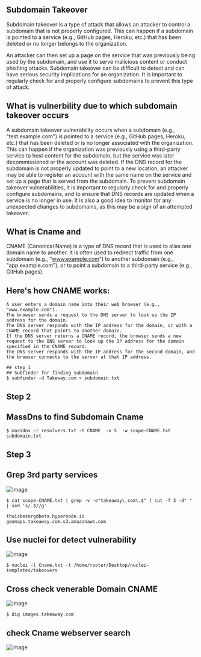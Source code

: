 ## Subdomain Takeover

Subdomain takeover is a type of attack that allows an attacker to control a subdomain that is not properly configured. This can happen if a subdomain is pointed to a service (e.g., GitHub pages, Heroku, etc.) that has been deleted or no longer belongs to the organization.

An attacker can then set up a page on the service that was previously being used by the subdomain, and use it to serve malicious content or conduct phishing attacks. Subdomain takeover can be difficult to detect and can have serious security implications for an organization. It is important to regularly check for and properly configure subdomains to prevent this type of attack.

## What is vulnerbility due to which subdomain takeover occurs

A subdomain takeover vulnerability occurs when a subdomain (e.g., "test.example.com") is pointed to a service (e.g., GitHub pages, Heroku, etc.) that has been deleted or is no longer associated with the organization. This can happen if the organization was previously using a third-party service to host content for the subdomain, but the service was later decommissioned or the account was deleted. If the DNS record for the subdomain is not properly updated to point to a new location, an attacker may be able to register an account with the same name on the service and set up a page that is served from the subdomain.
To prevent subdomain takeover vulnerabilities, it is important to regularly check for and properly configure subdomains, and to ensure that DNS records are updated when a service is no longer in use. It is also a good idea to monitor for any unexpected changes to subdomains, as this may be a sign of an attempted takeover.

## What is Cname and 

CNAME (Canonical Name) is a type of DNS record that is used to alias one domain name to another. It is often used to redirect traffic from one subdomain (e.g., "www.example.com") to another subdomain (e.g., "app.example.com"), or to point a subdomain to a third-party service (e.g., GitHub pages).

## Here's how CNAME works:

    A user enters a domain name into their web browser (e.g., "www.example.com").
    The browser sends a request to the DNS server to look up the IP address for the domain.
    The DNS server responds with the IP address for the domain, or with a CNAME record that points to another domain.
    If the DNS server returns a CNAME record, the browser sends a new request to the DNS server to look up the IP address for the domain specified in the CNAME record.
    The DNS server responds with the IP address for the second domain, and the browser connects to the server at that IP address.
  ```                                                                                                                                                        
  ## step 1
  ## Subfinder for finding subdomain
$ subfinder -d Takeway.com > subdomain.txt
```

## Step 2
## MassDns to find Subdomain Cname

```
$ massdns -r resolvers.txt -t CNAME  -o S  -w scope-CNAME.txt subdomain.txt
```

## Step 3
## Grep 3rd party services 

![image](https://user-images.githubusercontent.com/94091556/210230175-e4572147-f579-4c31-bd7b-c34f1172d4dd.png)

   ```                                                                                                                                                                                                                                           
$ cat scope-CNAME.txt | grep -v -e"takeaway\.com\.$" | cut -f 3 -d" " | sed 's/.$//g' 

thuisbezorgdbeta.hypernode.io
geomaps.takeaway.com.s3.amazonaws.com
```

## Use nuclei for detect vulnerability


![image](https://user-images.githubusercontent.com/94091556/210229808-80e28302-8248-4598-b6d5-d08e220e580c.png)

   ```                                                                                                                                                                                                                                           
$ nuclei -l Cname.txt -t /home/rooter/Desktop/nuclei-templates/takeovers
```
## Cross check venerable Domain CNAME

![image](https://user-images.githubusercontent.com/94091556/210229908-7f4a8cad-752a-45ff-9f5a-bebeeec0fc14.png)

                                                                                
```
$ dig images.takeaway.com
```
## check Cname webserver search
![image](https://user-images.githubusercontent.com/94091556/210230072-ef4020a6-4813-4d21-a019-37d7f81be902.png)

